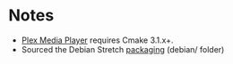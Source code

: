 # Notes
* [Plex Media Player](https://github.com/plexinc/plex-media-player) requires Cmake 3.1.x+. 
* Sourced the Debian Stretch [packaging](https://packages.debian.org/stretch/cmake) (debian/ folder)
